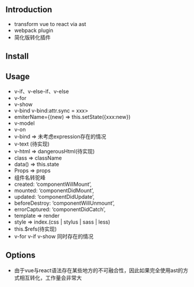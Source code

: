 
## Introduction
- transform vue to react via ast
- webpack plugin
- 简化版转化插件

## Install


## Usage
 - v-if、v-else-if、v-else
 - v-for
 - v-show
 - v-bind v-bind:attr.sync = xxx>
 - emiterName={(new) => this.setState({xxx:new})
 - v-model
 - v-on
 - v-bind => 未考虑expression存在的情况
 - v-text (待实现)
 - v-html => dangerousHtml(待实现)
 - class => className
 - data() => this.state
 - Props => props
 - 组件名转驼峰
 - created: ‘componentWillMount’,
 - mounted: ‘componentDidMount’,
 - updated: ‘componentDidUpdate’,
 - beforeDestroy: ‘componentWillUnmount’,
 - errorCaptured: ‘componentDidCatch’,
 - template => render
 - style => index.(css | stylus | sass | less) 
 - this.\$refs(待实现)
 - v-for v-if v-show 同时存在的情况

## Options
- 由于vue与react语法存在某些地方的不可融合性，因此如果完全使用ast的方式相互转化，工作量会非常大
